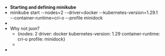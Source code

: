 - **Starting and defining minikube**
- minikube start --nodes=2 --driver=docker --kubernetes-version=1.29.1 --container-runtime=cri-o --profile minidock
-
- Why not  json?
	- {nodes: 2     driver: docker    kubernetes-version: 1.29  container-runtime: cri-o  profile: minidock}
	-
-